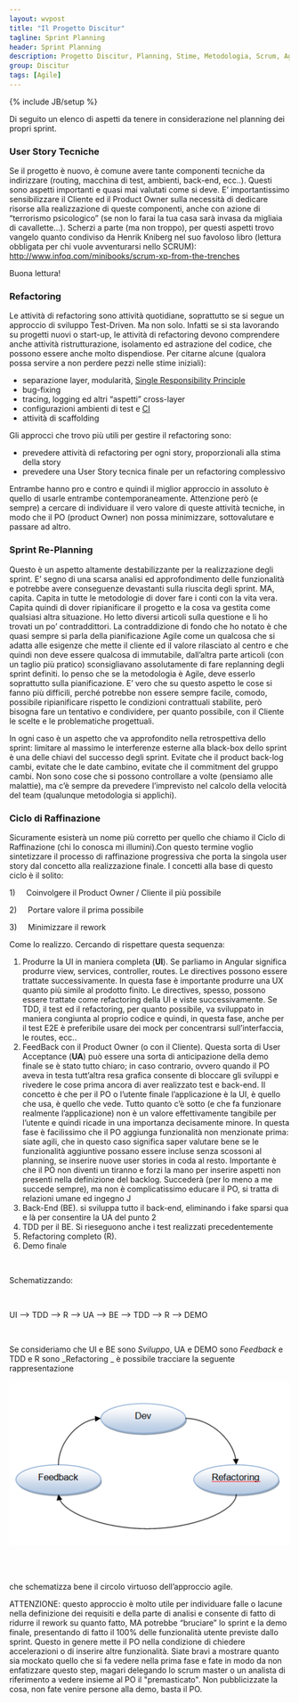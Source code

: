```yaml
---
layout: wvpost
title: "Il Progetto Discitur"
tagline: Sprint Planning
header: Sprint Planning
description: Progetto Discitur, Planning, Stime, Metodologia, Scrum, Agile
group: Discitur
tags: [Agile]
---
```

{% include JB/setup %}

Di seguito un elenco di aspetti da tenere in considerazione nel planning dei propri sprint.

### User Story Tecniche

Se il progetto è nuovo, è comune avere tante componenti tecniche da
indirizzare (routing, macchina di test, ambienti, back-end, ecc..). Questi sono
aspetti importanti e quasi mai valutati come si deve. E’ importantissimo
sensibilizzare il Cliente ed il Product Owner sulla necessità di dedicare
risorse alla realizzazione di queste componenti, anche con azione di “terrorismo
psicologico” (se non lo farai la tua casa sarà invasa da migliaia di
cavallette…). Scherzi a parte (ma non troppo), per questi aspetti trovo vangelo
quanto condiviso da Henrik Kniberg nel suo favoloso libro (lettura obbligata
per chi vuole avventurarsi nello SCRUM): <a href="http://www.infoq.com/minibooks/scrum-xp-from-the-trenches" target="_blank">http://www.infoq.com/minibooks/scrum-xp-from-the-trenches</a>

Buona lettura!

### Refactoring

Le attività di refactoring sono attività quotidiane, soprattutto se si
segue un approccio di sviluppo Test-Driven. Ma non solo. Infatti se si sta
lavorando su progetti nuovi o start-up, le attività di refactoring devono
comprendere anche attività ristrutturazione, isolamento ed astrazione del
codice, che possono essere anche molto dispendiose. Per citarne alcune (qualora
possa servire a non perdere pezzi nelle stime iniziali):

- separazione layer, modularità, <a href="http://en.wikipedia.org/wiki/Single_responsibility_principle" target="_blank">Single Responsibility Principle</a>
- bug-fixing
- tracing, logging ed altri “aspetti”
     cross-layer
- configurazioni ambienti di test e <a href="http://en.wikipedia.org/wiki/Continuous_integration" target="_blank">CI</a>
- attività di scaffolding

Gli approcci che trovo più utili per gestire il refactoring sono:

- prevedere attività di refactoring per ogni
     story, proporzionali alla stima della story
- prevedere una User Story tecnica finale per
     un refactoring complessivo

Entrambe hanno pro e contro e quindi il miglior approccio in assoluto è
quello di usarle entrambe contemporaneamente. Attenzione però (e sempre) a
cercare di individuare il vero valore di queste attività tecniche, in modo che
il PO (product Owner) non possa minimizzare, sottovalutare e passare ad altro.

### Sprint Re-Planning

Questo è un aspetto altamente destabilizzante per la realizzazione degli
sprint. E’ segno di una scarsa analisi ed approfondimento delle funzionalità e
potrebbe avere conseguenze devastanti sulla riuscita degli sprint. MA, capita.
Capita in tutte le metodologie di dover fare i conti con la vita vera. Capita
quindi di dover ripianificare il progetto e la cosa va gestita come qualsiasi
altra situazione. Ho letto diversi articoli sulla questione e li ho trovati un
po’ contraddittori. La contraddizione di fondo che ho notato è che quasi sempre
si parla della pianificazione Agile come un qualcosa che si adatta alle
esigenze che mette il cliente ed il valore rilasciato al centro e che quindi
non deve essere qualcosa di immutabile, dall’altra parte articoli (con un
taglio più pratico) sconsigliavano assolutamente di fare replanning degli
sprint definiti. Io penso che se la metodologia è Agile, deve esserlo
soprattutto sulla pianificazione. E’ vero che su questo aspetto le cose si
fanno più difficili, perché potrebbe non essere sempre facile, comodo,
possibile ripianificare rispetto le condizioni contrattuali stabilite, però
bisogna fare un tentativo e condividere, per quanto possibile, con il Cliente
le scelte e le problematiche progettuali. 

In ogni caso è un aspetto che va approfondito nella retrospettiva dello
sprint: limitare al massimo le interferenze esterne alla black-box dello sprint
è una delle chiavi del successo degli sprint. Evitate che il product back-log
cambi, evitate che le date cambino, evitate che il commitment del gruppo cambi.
Non sono cose che si possono controllare a volte (pensiamo alle malattie), ma
c’è sempre da prevedere l’imprevisto nel calcolo della velocità del team
(qualunque metodologia si applichi).

### Ciclo di Raffinazione

Sicuramente esisterà un nome più corretto per quello che chiamo il Ciclo di
Raffinazione (chi lo conosca mi illumini).Con questo termine voglio
sintetizzare il processo di raffinazione progressiva che porta la singola user
story dal concetto alla realizzazione finale. I concetti alla base di questo
ciclo è il solito: 

1)     Coinvolgere il Product Owner / Cliente il più
possibile

2)     Portare valore il prima possibile

3)     Minimizzare il rework



Come lo realizzo. Cercando di rispettare questa sequenza:

1. Produrre la UI in maniera completa (**UI**). Se parliamo in Angular
     significa produrre view, services, controller, routes. Le directives
     possono essere trattate successivamente. In questa fase è importante
     produrre una UX quanto più simile al prodotto finito. Le directives,
     spesso, possono essere trattate come refactoring della UI e viste
     successivamente. Se TDD, il test ed il refactoring, per quanto possibile,
     va sviluppato in maniera congiunta al proprio codice e quindi, in questa
     fase, anche per il test E2E è preferibile usare dei mock per concentrarsi
     sull’interfaccia, le routes, ecc..
2. FeedBack con il Product Owner (o con il
     Cliente). Questa sorta di User Acceptance (**UA**) può essere una sorta di anticipazione della demo finale se
     è stato tutto chiaro; in caso contrario, ovvero quando il PO aveva in
     testa tutt’altra resa grafica consente di bloccare gli sviluppi e rivedere
     le cose prima ancora di aver realizzato test e back-end. Il concetto è che
     per il PO o l’utente finale l’applicazione è la UI, è quello che usa, è
     quello che vede. Tutto quanto c’è sotto (e che fa funzionare realmente
     l’applicazione) non è un valore effettivamente tangibile per l’utente e
     quindi ricade in una importanza decisamente minore. In questa fase è
     facilissimo che il PO aggiunga funzionalità non menzionate prima: siate
     agili, che in questo caso significa saper valutare bene se le funzionalità
     aggiuntive possano essere incluse senza scossoni al planning, se inserire
     nuove user stories in coda al resto. Importante è che il PO non diventi un
     tiranno e forzi la mano per inserire aspetti non presenti nella
     definizione del backlog. Succederà (per lo meno a me succede sempre), ma
     non è complicatissimo educare il PO, si tratta di relazioni umane ed
     ingegno J
3. Back-End (BE). si sviluppa tutto il back-end,
     eliminando i fake sparsi qua e là per consentire la UA del punto 2
4. TDD per il BE. Si rieseguono anche i test
     realizzati precedentemente
5. Refactoring completo (R).
6. Demo finale

 

Schematizzando:

 

UI --> TDD --> R --> UA --> BE --> TDD --> R --> DEMO

 

Se consideriamo che UI e BE sono _Sviluppo_,
UA e DEMO sono _Feedback_ e TDD e R
sono _Refactoring _ è possibile
tracciare la seguente rappresentazione

<img src="/images/discitur/dev_cycle.png"/> 

 

che schematizza bene il circolo virtuoso dell’approccio agile.

ATTENZIONE: questo approccio è molto utile per individuare falle o lacune
nella definizione dei requisiti e della parte di analisi e consente di fatto di
ridurre il rework su quanto fatto, MA potrebbe “bruciare” lo sprint e la demo
finale, presentando di fatto il 100% delle funzionalità utente previste dallo
sprint. Questo in genere mette il PO nella condizione di chiedere accelerazioni
o di inserire altre funzionalità. Siate bravi a mostrare quanto sia mockato
quello che si fa vedere nella prima fase e fate in modo da non enfatizzare
questo step, magari delegando lo scrum master o un analista di riferimento a
vedere insieme al PO il "premasticato". Non pubblicizzate la cosa, non fate
venire persone alla demo, basta il PO.